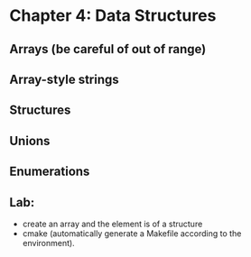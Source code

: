 # Chapter 4: Data Structures

## Arrays (be careful of out of range)

## Array-style strings

## Structures

## Unions

## Enumerations

## Lab:

* create an array and the element is of a structure 
* cmake (automatically generate a Makefile according to the environment). 

